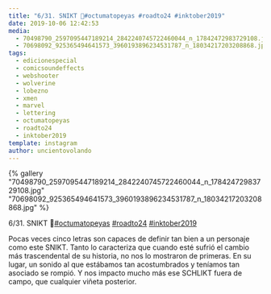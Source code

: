 ```yaml
---
title: "6/31. SNIKT 🐺#octumatopeyas #roadto24 #inktober2019"
date: 2019-10-06 12:42:53
media: 
  - 70498790_2597095447189214_2842240745722460044_n_17842472983729108.jpg
  - 70698092_925365494641573_3960193896234531787_n_18034217203208868.jpg
tags: 
  - edicionespecial
  - comicsoundeffects
  - webshooter
  - wolverine
  - lobezno
  - xmen
  - marvel
  - lettering
  - octumatopeyas
  - roadto24
  - inktober2019
template: instagram
author: uncientovolando
---
```


{% gallery "70498790_2597095447189214_2842240745722460044_n_17842472983729108.jpg" "70698092_925365494641573_3960193896234531787_n_18034217203208868.jpg" %}

6/31. SNIKT 🐺[#octumatopeyas](/tags/octumatopeyas) [#roadto24](/tags/roadto24) [#inktober2019](/tags/inktober2019)

Pocas veces cinco letras son capaces de definir tan bien a un personaje como este SNIKT. Tanto lo caracteriza que cuando esté sufrió el cambio más trascendental de su historia, no nos lo mostraron de primeras. En su lugar, un sonido al que estábamos tan acostumbrados y teníamos tan asociado se rompió. Y nos impacto mucho más ese SCHLIKT fuera de campo, que cualquier viñeta posterior.
